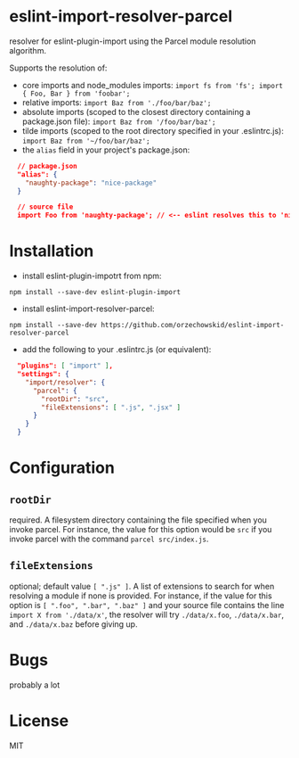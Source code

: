 # eslint-import-resolver-parcel
resolver for eslint-plugin-import using the Parcel module resolution algorithm.

Supports the resolution of:

- core imports and node_modules imports: `import fs from 'fs'; import { Foo, Bar } from 'foobar';`
- relative imports: `import Baz from './foo/bar/baz';`
- absolute imports (scoped to the closest directory containing a package.json file): `import Baz from '/foo/bar/baz';`
- tilde imports (scoped to the root directory specified in your .eslintrc.js): `import Baz from '~/foo/bar/baz';`
- the `alias` field in your project's package.json:
```JSON
  // package.json
  "alias": {
    "naughty-package": "nice-package"
  }

  // source file
  import Foo from 'naughty-package'; // <-- eslint resolves this to 'nice-package'
```

# Installation
- install eslint-plugin-impotrt from npm:

`npm install --save-dev eslint-plugin-import`

- install eslint-import-resolver-parcel:

`npm install --save-dev https://github.com/orzechowskid/eslint-import-resolver-parcel`

- add the following to your .eslintrc.js (or equivalent):

```JSON
  "plugins": [ "import" ],
  "settings": {
    "import/resolver": {
      "parcel": {
        "rootDir": "src",
        "fileExtensions": [ ".js", ".jsx" ]
      }
    }
  }
```

# Configuration
## `rootDir`
required.  A filesystem directory containing the file specified when you invoke parcel.  For instance, the value for this option would be `src` if you invoke parcel with the command `parcel src/index.js`.

## `fileExtensions`
optional; default value `[ ".js" ]`.  A list of extensions to search for when resolving a module if none is provided.  For instance, if the value for this option is `[ ".foo", ".bar", ".baz" ]` and your source file contains the line `import X from './data/x'`, the resolver will try `./data/x.foo`, `./data/x.bar`, and `./data/x.baz` before giving up.

# Bugs
probably a lot

# License
MIT
